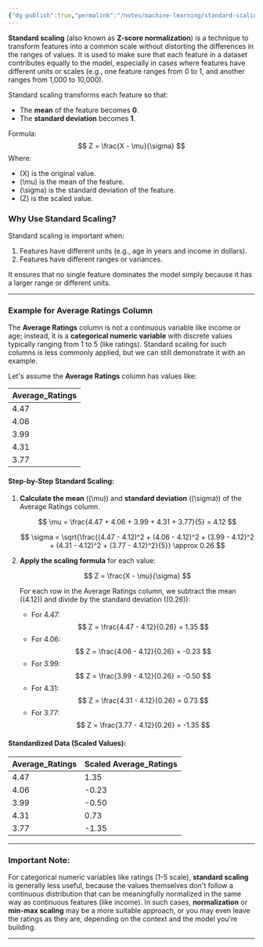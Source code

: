 ```yaml
---
{"dg-publish":true,"permalink":"/notes/machine-learning/standard-scaling/","created":"2024-11-10T16:53:14.253+05:30"}
---
```




**Standard scaling** (also known as **Z-score normalization**) is a technique to transform features into a common scale without distorting the differences in the ranges of values. It is used to make sure that each feature in a dataset contributes equally to the model, especially in cases where features have different units or scales (e.g., one feature ranges from 0 to 1, and another ranges from 1,000 to 10,000).

Standard scaling transforms each feature so that:
- The **mean** of the feature becomes **0**.
- The **standard deviation** becomes **1**.

Formula:
$$
Z = \frac{X - \mu}{\sigma}
$$
Where:
- \(X\) is the original value.
- \(\mu\) is the mean of the feature.
- \(\sigma\) is the standard deviation of the feature.
- \(Z\) is the scaled value.

### Why Use Standard Scaling?
Standard scaling is important when:
1. Features have different units (e.g., age in years and income in dollars).
2. Features have different ranges or variances.

It ensures that no single feature dominates the model simply because it has a larger range or different units.

---

### Example for **Average Ratings** Column

The **Average Ratings** column is not a continuous variable like income or age; instead, it is a **categorical numeric variable** with discrete values typically ranging from 1 to 5 (like ratings). Standard scaling for such columns is less commonly applied, but we can still demonstrate it with an example.

Let's assume the **Average Ratings** column has values like:

| Average_Ratings |
| ---------------- |
| 4.47             |
| 4.06             |
| 3.99             |
| 4.31             |
| 3.77             |

#### Step-by-Step Standard Scaling:
1. **Calculate the mean** (\(\mu\)) and **standard deviation** (\(\sigma\)) of the Average Ratings column.

   $$ 
   \mu = \frac{4.47 + 4.06 + 3.99 + 4.31 + 3.77}{5} = 4.12 
   $$

   $$ 
   \sigma = \sqrt{\frac{(4.47 - 4.12)^2 + (4.06 - 4.12)^2 + (3.99 - 4.12)^2 + (4.31 - 4.12)^2 + (3.77 - 4.12)^2}{5}} \approx 0.26 
   $$

2. **Apply the scaling formula** for each value:

   $$ 
   Z = \frac{X - \mu}{\sigma} 
   $$

   For each row in the Average Ratings column, we subtract the mean (\(4.12\)) and divide by the standard deviation (\(0.26\)):

   - For 4.47:
     $$ 
     Z = \frac{4.47 - 4.12}{0.26} = 1.35 
     $$
   - For 4.06:
     $$ 
     Z = \frac{4.06 - 4.12}{0.26} = -0.23 
     $$
   - For 3.99:
     $$ 
     Z = \frac{3.99 - 4.12}{0.26} = -0.50 
     $$
   - For 4.31:
     $$ 
     Z = \frac{4.31 - 4.12}{0.26} = 0.73 
     $$
   - For 3.77:
     $$ 
     Z = \frac{3.77 - 4.12}{0.26} = -1.35 
     $$

#### Standardized Data (Scaled Values):

| Average_Ratings | Scaled Average_Ratings |
| --------------- | ---------------------- |
| 4.47            | 1.35                   |
| 4.06            | -0.23                  |
| 3.99            | -0.50                  |
| 4.31            | 0.73                   |
| 3.77            | -1.35                  |

---

### Important Note:
For categorical numeric variables like ratings (1-5 scale), **standard scaling** is generally less useful, because the values themselves don't follow a continuous distribution that can be meaningfully normalized in the same way as continuous features (like income). In such cases, **normalization** or **min-max scaling** may be a more suitable approach, or you may even leave the ratings as they are, depending on the context and the model you're building.

--- 

